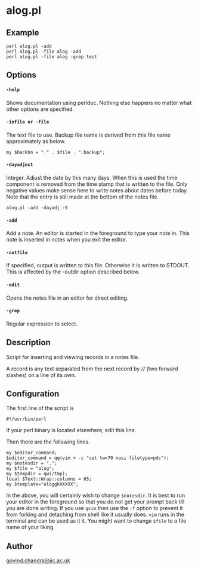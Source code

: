 # alog.pl

## Example

    perl alog.pl -add
    perl alog.pl -file alog -add
    perl alog.pl -file alog -grep test

## Options

#### `-help`

Shows documentation using perldoc. Nothing else happens no matter
what other options are specified.

#### `-infile or -file`

The text file to use. Backup file name is derived from this file
name approximately as below.

    my $backbn = "." . $file . ".backup";

#### `-dayadjust`

Integer. Adjust the date by this many days. When this is used the
time component is removed from the time stamp that is written to the
file. Only negative values make sense here to write notes about
dates before today. Note that the entry is still made at the bottom
of the notes file.

    alog.pl -add -dayadj -9

#### `-add`

Add a note. An editor is started in the foreground to type your note
in. This note is inserted in notes when you exit the editor.

#### `-outfile`

If specified, output is written to this file. Otherwise it is
written to STDOUT. This is affected by the -outdir option described
below.

#### `-edit`

Opens the notes file in an editor for direct editing.

#### `-grep`

Regular expression to select.

## Description

Script for inserting and viewing records in a notes file.

A record is any text separated from the next record by _//_ (two
forward slashes) on a line of its own.

## Configuration

The first line of the script is

~~~ 
#!/usr/bin/perl
~~~

If your perl binary is located elsewhere, edit this line.

Then there are the following lines.

~~~ 
my $editor_command;
$editor_command = qq(vim + -c "set tw=70 nosi filetype=pdc");
my $notesdir = ".";
my $file = "alog";
my $tempdir = qw(/tmp);
local $Text::Wrap::columns = 65;
my $template="alogghXXXXX";
~~~

In the above, you will certainly wish to change `$notesdir`. It is
best to run your editor in the foreground so that you do not get your
prompt back till you are done writing. If you use `gvim` then use the
`-f` option to prevent it from forking and detaching from shell like
it usually does. `vim` runs in the terminal and can be used as it it.
You might want to change `$file` to a file name of your liking.

## Author

govind.chandra@jic.ac.uk

